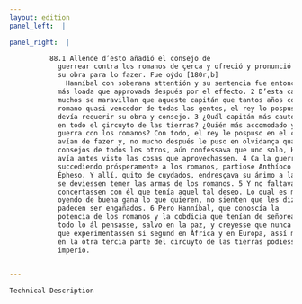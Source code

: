 ```yaml
---
layout: edition
panel_left:  |

panel_right:  |

          88.1 Allende d’esto añadió el consejo de
            guerrear contra los romanos de çerca y ofreció y pronunció con muy extendidas palabras
            su obra para lo fazer. Fue oýdo [180r,b]
              Hanníbal con soberana attentión y su sentencia fue entonces allí
            más loada que approvada después por el effecto. 2 D’esta causa algunos y
            muchos se maravillan que aqueste capitán que tantos años contendiera con el pueblo
            romano quasi vencedor de todas las gentes, el rey lo pospusiesse en tiempo que mucho más
            devía requerir su obra y consejo. 3 ¿Quál capitán más cauto se podiera fallar
            en todo el çircuyto de las tierras? ¿Quién más accomodado y perteneciente para fazer
            guerra con los romanos? Con todo, el rey le pospuso en el comienço de las cosas que se
            avían de fazer y, no mucho después le puso en olvidança quando, escarneciendo de los
            consejos de todos los otros, aún confessava que uno solo, Hanníbal,
            avía antes visto las cosas que aprovechassen. 4 Ca la guerra fecha en Grecia,
            succediendo prósperamente a los romanos, partiose Anthíoco de Europa y acogiose a
            Épheso. Y allí, quito de cuydados, endresçava su ánimo a la paz, no creyendo que en Asia
            se deviessen temer las armas de los romanos. 5 Y no faltava lisonjeros que
            concertassen con él que tenía aquel tal deseo. Lo qual es mal perpetuo de los reyes que,
            oyendo de buena gana lo que quieren, no sienten que les dizen lisonjas y de grado
            padecen ser engañados. 6 Pero Hanníbal, que conoscía la
            potencia de los romanos y la cobdicia que tenían de señorear, amonestava al rey que en
            todo lo ál pensasse, salvo en la paz, y creyesse que nunca los romanos folgarían fasta
            que experimentassen si segund en África y en Europa, assí mesmo
            en la otra tercia parte del circuyto de las tierras podiessen extender los fines del
            imperio.
        

---
```



    Technical Description

